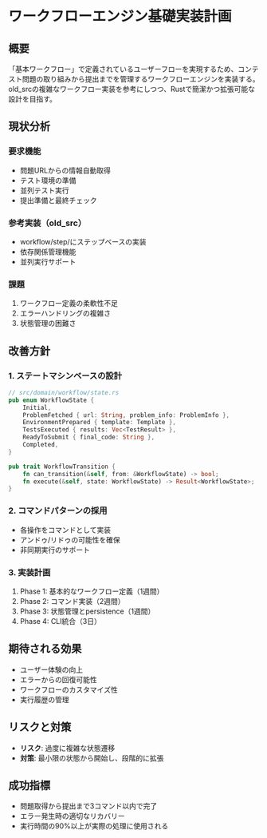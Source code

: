 # ワークフローエンジン基礎実装計画

## 概要
「基本ワークフロー」で定義されているユーザーフローを実現するため、コンテスト問題の取り組みから提出までを管理するワークフローエンジンを実装する。old_srcの複雑なワークフロー実装を参考にしつつ、Rustで簡潔かつ拡張可能な設計を目指す。

## 現状分析

### 要求機能
- 問題URLからの情報自動取得
- テスト環境の準備
- 並列テスト実行
- 提出準備と最終チェック

### 参考実装（old_src）
- workflow/step/にステップベースの実装
- 依存関係管理機能
- 並列実行サポート

### 課題
1. ワークフロー定義の柔軟性不足
2. エラーハンドリングの複雑さ
3. 状態管理の困難さ

## 改善方針

### 1. ステートマシンベースの設計
```rust
// src/domain/workflow/state.rs
pub enum WorkflowState {
    Initial,
    ProblemFetched { url: String, problem_info: ProblemInfo },
    EnvironmentPrepared { template: Template },
    TestsExecuted { results: Vec<TestResult> },
    ReadyToSubmit { final_code: String },
    Completed,
}

pub trait WorkflowTransition {
    fn can_transition(&self, from: &WorkflowState) -> bool;
    fn execute(&self, state: WorkflowState) -> Result<WorkflowState>;
}
```

### 2. コマンドパターンの採用
- 各操作をコマンドとして実装
- アンドゥ/リドゥの可能性を確保
- 非同期実行のサポート

### 3. 実装計画
1. Phase 1: 基本的なワークフロー定義（1週間）
2. Phase 2: コマンド実装（2週間）
3. Phase 3: 状態管理とpersistence（1週間）
4. Phase 4: CLI統合（3日）

## 期待される効果
- ユーザー体験の向上
- エラーからの回復可能性
- ワークフローのカスタマイズ性
- 実行履歴の管理

## リスクと対策
- **リスク**: 過度に複雑な状態遷移
- **対策**: 最小限の状態から開始し、段階的に拡張

## 成功指標
- 問題取得から提出まで3コマンド以内で完了
- エラー発生時の適切なリカバリー
- 実行時間の90%以上が実際の処理に使用される